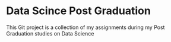 # Data Scince Post Graduation

This Git project is a collection of my assignments during my Post Graduation studies on Data Science
